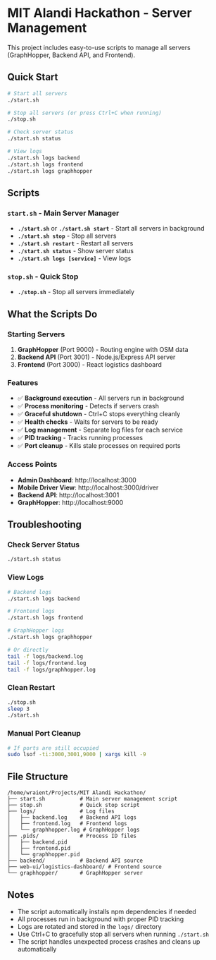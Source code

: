 # MIT Alandi Hackathon - Server Management

This project includes easy-to-use scripts to manage all servers (GraphHopper, Backend API, and Frontend).

## Quick Start

```bash
# Start all servers
./start.sh

# Stop all servers (or press Ctrl+C when running)
./stop.sh

# Check server status
./start.sh status

# View logs
./start.sh logs backend
./start.sh logs frontend
./start.sh logs graphhopper
```

## Scripts

### `start.sh` - Main Server Manager
- **`./start.sh`** or **`./start.sh start`** - Start all servers in background
- **`./start.sh stop`** - Stop all servers
- **`./start.sh restart`** - Restart all servers  
- **`./start.sh status`** - Show server status
- **`./start.sh logs [service]`** - View logs

### `stop.sh` - Quick Stop
- **`./stop.sh`** - Stop all servers immediately

## What the Scripts Do

### Starting Servers
1. **GraphHopper** (Port 9000) - Routing engine with OSM data
2. **Backend API** (Port 3001) - Node.js/Express API server
3. **Frontend** (Port 3000) - React logistics dashboard

### Features
- ✅ **Background execution** - All servers run in background
- ✅ **Process monitoring** - Detects if servers crash
- ✅ **Graceful shutdown** - Ctrl+C stops everything cleanly
- ✅ **Health checks** - Waits for servers to be ready
- ✅ **Log management** - Separate log files for each service
- ✅ **PID tracking** - Tracks running processes
- ✅ **Port cleanup** - Kills stale processes on required ports

### Access Points
- **Admin Dashboard**: http://localhost:3000
- **Mobile Driver View**: http://localhost:3000/driver  
- **Backend API**: http://localhost:3001
- **GraphHopper**: http://localhost:9000

## Troubleshooting

### Check Server Status
```bash
./start.sh status
```

### View Logs
```bash
# Backend logs
./start.sh logs backend

# Frontend logs  
./start.sh logs frontend

# GraphHopper logs
./start.sh logs graphhopper

# Or directly
tail -f logs/backend.log
tail -f logs/frontend.log
tail -f logs/graphhopper.log
```

### Clean Restart
```bash
./stop.sh
sleep 3
./start.sh
```

### Manual Port Cleanup
```bash
# If ports are still occupied
sudo lsof -ti:3000,3001,9000 | xargs kill -9
```

## File Structure
```
/home/wraient/Projects/MIT Alandi Hackathon/
├── start.sh           # Main server management script
├── stop.sh            # Quick stop script  
├── logs/              # Log files
│   ├── backend.log    # Backend API logs
│   ├── frontend.log   # Frontend logs
│   └── graphhopper.log # GraphHopper logs
├── .pids/             # Process ID files
│   ├── backend.pid
│   ├── frontend.pid
│   └── graphhopper.pid
├── backend/           # Backend API source
├── web-ui/logistics-dashboard/ # Frontend source
└── graphhopper/       # GraphHopper server
```

## Notes

- The script automatically installs npm dependencies if needed
- All processes run in background with proper PID tracking
- Logs are rotated and stored in the `logs/` directory
- Use Ctrl+C to gracefully stop all servers when running `./start.sh`
- The script handles unexpected process crashes and cleans up automatically
